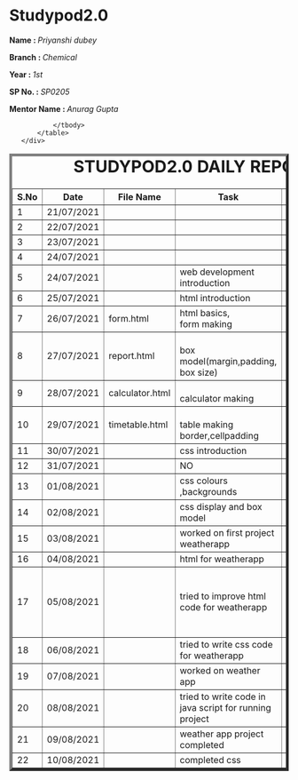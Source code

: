 # Studypod2.0
<body>
        <div>
       <p><b>Name : </b><i>Priyanshi dubey</i></p>
       <p><b>Branch : </b><i>Chemical</i></p>
       <p><b>Year : </b><i>1st</i></p>
       <p><b>SP No. : </b><i>SP0205</i></p>
       <p><b>Mentor Name : </b><i>Anurag Gupta</i></p>
   </div>
       <div>
       <table border="5">
           <caption style="font-size: 30px;"><b>STUDYPOD2.0 DAILY REPORT</b> </caption>
           <thead>
               <tr>
                   <th width="350">S.No</th>
                   <th width="350">Date</th>
                   <th width="350">File Name</th>
                   <th width="350">Task</th>
                   <th width="350">Difficulty</th>
                   <th width="350">Solution</th>
               </thead>
               <tbody>
                <tr>
                    <td>1</td>
                    <td>21/07/2021</td>
                    <td></td>
                    <td><br></td>
                    <td>NO</td>
                    <td></td>
                </tr>
                <tr>
                    <td>2</td>
                    <td>22/07/2021</td>
                    <td></td>
                    <td><br></td>
                    <td>NO</td>
                    <td></td>
                </tr>
                <tr>
                    <td>3</td>
                    <td>23/07/2021</td>
                    <td></td>
                    <td><br></td>
                    <td>NO</td>
                    <td></td>
                </tr>
                <tr>
                    <td>4</td>
                    <td>24/07/2021</td>
                    <td></td>
                    <td><br></td>
                    <td>NO</td>
                    <td></td>
                </tr>
                <tr>
                    <td>5</td>
                    <td>24/07/2021</td>
                    <td></td>
                    <td>web development introduction</td>
                    <td>NO</td>
                    <td></td>
                </tr>
                <tr>
                    <td>6</td>
                    <td>25/07/2021</td>
                    <td></td>
                    <td>html introduction</td>
                    <td>NO</td>
                    <td></td>
                </tr>
                   <tr>
                       <td>7</td>
                       <td>26/07/2021</td>
                       <td>form.html</td>
                       <td>html basics,<br>form making</td>
                       <td>NO</td>
                       <td></td>
                   </tr>
                   <tr>
                       <td>8</td>
                       <td>27/07/2021</td>
                       <td>report.html</td>
                       <td><br>box model(margin,padding,<br>box size)</td>
                       <td>NO</td>
                       <td></td>
                   </tr>
                   <tr>
                       <td>9</td>
                       <td>28/07/2021</td>
                       <td>calculator.html</td>
                       <td><br>calculator making</td>
                       <td>NO</td>
                       <td></td>
                   </tr>
                   <tr>
                    <td>10</td>
                    <td>29/07/2021</td>
                    <td>timetable.html</td>
                    <td><br>table making<br>border,cellpadding</td>
                    <td>NO</td>
                    <td></td>
                </tr>
                <tr>
                    <td>11</td>
                    <td>30/07/2021</td>
                    <td></td>
                    <td>css introduction</td>
                    <td>NO</td>
                    <td></td>
                </tr>
                       <tr>
                    <td>12</td>
                    <td>31/07/2021</td>
                    <td></td>
                    <td>NO</td>
                    <td>NO</td>
                    <td></td>
                </tr>
                <tr>
                    <td>13</td>
                    <td>01/08/2021</td>
                    <td></td>
                    <td>css colours ,backgrounds</td>
                    <td>NO</td>
                    <td></td>
                </tr>
                <tr>
                    <td>14</td>
                    <td>02/08/2021</td>
                    <td></td>
                    <td>css display and box model</td>
                    <td>NO</td>
                    <td></td>
                </tr>
                <tr>
                    <td>15</td>
                    <td>03/08/2021</td>
                    <td></td>
                    <td>worked on first project weatherapp</td>
                    <td>NO</td>
                    <td></td>
                </tr>
                <tr>
                    <td>16</td>
                    <td>04/08/2021</td>
                    <td></td>
                    <td>html for weatherapp</td>
                    <td>NO</td>
                    <td></td>
                </tr>
                <tr>
                    <td>17</td>
                    <td>05/08/2021</td>
                    <td></td>
                    <td>tried to improve html code for weatherapp</td>
                    <td>found some diffeculty in API link for this</td>
                    <td>i used anouther API to fix the problem</td>
                </tr>
                <tr>
                    <td>18</td>
                    <td>06/08/2021</td>
                    <td></td>
                    <td>tried to write css code for weatherapp</td>
                    <td>NO</td>
                    <td></td>
                </tr>
                <tr>
                    <td>19</td>
                    <td>07/08/2021</td>
                    <td></td>
                    <td>worked on weather app</td>
                    <td>NO</td>
                    <td></td>
                </tr>
                <tr>
                    <td>20</td>
                    <td>08/08/2021</td>
                    <td></td>
                    <td>tried to write code in java script for running project</td>
                    <td>NO</td>
                    <td></td>
                </tr>
                <tr>
                    <td>21</td>
                    <td>09/08/2021</td>
                    <td></td>
                    <td>weather app project completed</td>
                    <td>NO</td>
                    <td></td>
                </tr>
                <tr>
                    <td>22</td>
                    <td>10/08/2021</td>
                    <td></td>
                    <td>completed css </td>
                    <td>NO</td>
                    <td></td>
                </tr>

               </tbody>
           </table>
       </div>
   </body>
